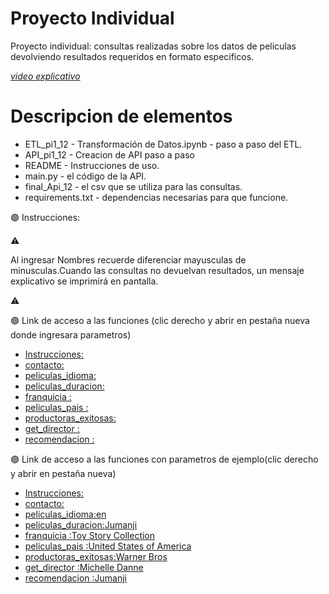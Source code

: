 # Proyecto Individual


Proyecto individual: consultas realizadas sobre los datos  de peliculas
devolviendo resultados requeridos en formato especificos.

*[video explicativo](https://youtu.be/fg8NJj79cao)*

# Descripcion de elementos

* ETL_pi1_12 -   Transformación de Datos.ipynb - paso a paso del ETL.
* API_pi1_12 -  Creacion de API paso a paso 
* README -   Instrucciones de uso.
* main.py -   el código de la API.
* final_Api_12 -   el csv que se utiliza para las consultas.
* requirements.txt -   dependencias necesarias para que funcione.

🟣 Instrucciones: 

⚠️  

 Al ingresar Nombres recuerde diferenciar mayusculas de minusculas.Cuando las consultas no devuelvan resultados, un mensaje explicativo se imprimirá en pantalla.

⚠️


🟣 Link de acceso a las funciones (clic derecho y abrir en pestaña nueva donde ingresara parametros)
* [Instrucciones:](https://pi1-he-dev.onrender.com/docs#/default/index__get)
* [contacto:](https://pi1-he-dev.onrender.com/docs#/default/contacto_contacto_get)
* [peliculas_idioma:](https://pi1-he-dev.onrender.com/docs#/default/peliculas_idioma_peliculas_idioma__Idioma__get)
* [peliculas_duracion:](https://pi1-he-dev.onrender.com/docs#/default/peliculas_duracion_peliculas_duracion__Pelicula__get)
* [franquicia :](https://pi1-he-dev.onrender.com/docs#/default/franquicia_franquicia__Franquicia__get)
* [peliculas_pais :](https://pi1-he-dev.onrender.com/docs#/default/peliculas_pais_peliculas_pais__Pais__get)
* [productoras_exitosas:](https://pi1-he-dev.onrender.com/docs#/default/productoras_exitosas_productoras_exitosas__Productora__get)
* [get_director :](https://pi1-he-dev.onrender.com/docs#/default/get_director_get_director__nombre_director__get)
* [recomendacion :](https://pi1-he-dev.onrender.com/docs#/default/recomendacion_recomendacion__titulo__get)

🟣 Link de acceso a las funciones con parametros de ejemplo(clic derecho y abrir en pestaña nueva)
* [Instrucciones:](https://pi1-he-dev.onrender.com/docs#/default/index__get)
* [contacto:](https://pi1-he-dev.onrender.com/docs#/default/contacto_contacto_get)
* [peliculas_idioma:en](https://pi1-he-dev.onrender.com/peliculas_idioma/en)
* [peliculas_duracion:Jumanji](https://pi1-he-dev.onrender.com/peliculas_duracion/Jumanji)
* [franquicia :Toy Story Collection](https://pi1-he-dev.onrender.com/franquicia/Toy%20Story%20Collection)
* [peliculas_pais :United States of America](https://pi1-he-dev.onrender.com/peliculas_pais/United%20States%20of%20America)
* [productoras_exitosas:Warner Bros](https://pi1-he-dev.onrender.com/productoras_exitosas/Warner%20Bros.)
* [get_director :Michelle Danne](https://pi1-he-dev.onrender.com/get_director/Michelle%20Danner)
* [recomendacion :Jumanji](https://pi1-he-dev.onrender.com/recomendacion/Jumanji)
